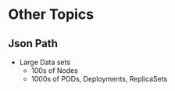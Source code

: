 # Other Topics

## Json Path
- Large Data sets
  - 100s of Nodes
  - 1000s of PODs, Deployments, ReplicaSets
